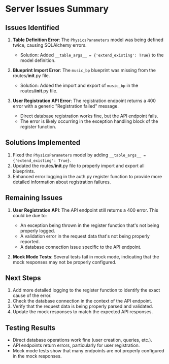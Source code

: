 # Server Issues Summary

## Issues Identified

1. **Table Definition Error**: The `PhysicsParameters` model was being defined twice, causing SQLAlchemy errors.

   - Solution: Added `__table_args__ = {'extend_existing': True}` to the model definition.

2. **Blueprint Import Error**: The `music_bp` blueprint was missing from the routes/**init**.py file.

   - Solution: Added the import and export of `music_bp` in the routes/**init**.py file.

3. **User Registration API Error**: The registration endpoint returns a 400 error with a generic "Registration failed" message.
   - Direct database registration works fine, but the API endpoint fails.
   - The error is likely occurring in the exception handling block of the register function.

## Solutions Implemented

1. Fixed the `PhysicsParameters` model by adding `__table_args__ = {'extend_existing': True}`.
2. Updated the routes/**init**.py file to properly import and export all blueprints.
3. Enhanced error logging in the auth.py register function to provide more detailed information about registration failures.

## Remaining Issues

1. **User Registration API**: The API endpoint still returns a 400 error. This could be due to:

   - An exception being thrown in the register function that's not being properly logged.
   - A validation error in the request data that's not being properly reported.
   - A database connection issue specific to the API endpoint.

2. **Mock Mode Tests**: Several tests fail in mock mode, indicating that the mock responses may not be properly configured.

## Next Steps

1. Add more detailed logging to the register function to identify the exact cause of the error.
2. Check the database connection in the context of the API endpoint.
3. Verify that the request data is being properly parsed and validated.
4. Update the mock responses to match the expected API responses.

## Testing Results

- Direct database operations work fine (user creation, queries, etc.).
- API endpoints return errors, particularly for user registration.
- Mock mode tests show that many endpoints are not properly configured in the mock responses.
